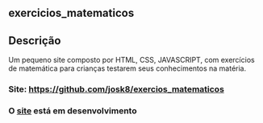 ## exercicios_matematicos

## Descrição

Um pequeno site composto por HTML, CSS, JAVASCRIPT, com exercícios de matemática para crianças testarem seus conhecimentos na matéria.

### Site: https://github.com/josk8/exercios_matematicos

### O [site](https://github.com/josk8/exercios_matematicos) está em desenvolvimento


